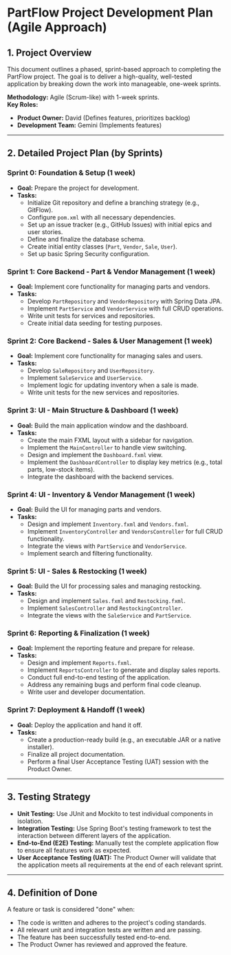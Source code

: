 # PartFlow Project Development Plan (Agile Approach)

## 1. Project Overview

This document outlines a phased, sprint-based approach to completing the PartFlow project. The goal is to deliver a high-quality, well-tested application by breaking down the work into manageable, one-week sprints.

**Methodology:** Agile (Scrum-like) with 1-week sprints.  
**Key Roles:**
*   **Product Owner:** David (Defines features, prioritizes backlog)
*   **Development Team:** Gemini (Implements features)

---

## 2. Detailed Project Plan (by Sprints)

### **Sprint 0: Foundation & Setup (1 week)**

*   **Goal:** Prepare the project for development.
*   **Tasks:**
    *   Initialize Git repository and define a branching strategy (e.g., GitFlow).
    *   Configure `pom.xml` with all necessary dependencies.
    *   Set up an issue tracker (e.g., GitHub Issues) with initial epics and user stories.
    *   Define and finalize the database schema.
    *   Create initial entity classes (`Part`, `Vendor`, `Sale`, `User`).
    *   Set up basic Spring Security configuration.

### **Sprint 1: Core Backend - Part & Vendor Management (1 week)**

*   **Goal:** Implement core functionality for managing parts and vendors.
*   **Tasks:**
    *   Develop `PartRepository` and `VendorRepository` with Spring Data JPA.
    *   Implement `PartService` and `VendorService` with full CRUD operations.
    *   Write unit tests for services and repositories.
    *   Create initial data seeding for testing purposes.

### **Sprint 2: Core Backend - Sales & User Management (1 week)**

*   **Goal:** Implement core functionality for managing sales and users.
*   **Tasks:**
    *   Develop `SaleRepository` and `UserRepository`.
    *   Implement `SaleService` and `UserService`.
    *   Implement logic for updating inventory when a sale is made.
    *   Write unit tests for the new services and repositories.

### **Sprint 3: UI - Main Structure & Dashboard (1 week)**

*   **Goal:** Build the main application window and the dashboard.
*   **Tasks:**
    *   Create the main FXML layout with a sidebar for navigation.
    *   Implement the `MainController` to handle view switching.
    *   Design and implement the `Dashboard.fxml` view.
    *   Implement the `DashboardController` to display key metrics (e.g., total parts, low-stock items).
    *   Integrate the dashboard with the backend services.

### **Sprint 4: UI - Inventory & Vendor Management (1 week)**

*   **Goal:** Build the UI for managing parts and vendors.
*   **Tasks:**
    *   Design and implement `Inventory.fxml` and `Vendors.fxml`.
    *   Implement `InventoryController` and `VendorsController` for full CRUD functionality.
    *   Integrate the views with `PartService` and `VendorService`.
    *   Implement search and filtering functionality.

### **Sprint 5: UI - Sales & Restocking (1 week)**

*   **Goal:** Build the UI for processing sales and managing restocking.
*   **Tasks:**
    *   Design and implement `Sales.fxml` and `Restocking.fxml`.
    *   Implement `SalesController` and `RestockingController`.
    *   Integrate the views with the `SaleService` and `PartService`.

### **Sprint 6: Reporting & Finalization (1 week)**

*   **Goal:** Implement the reporting feature and prepare for release.
*   **Tasks:**
    *   Design and implement `Reports.fxml`.
    *   Implement `ReportsController` to generate and display sales reports.
    *   Conduct full end-to-end testing of the application.
    *   Address any remaining bugs and perform final code cleanup.
    *   Write user and developer documentation.

### **Sprint 7: Deployment & Handoff (1 week)**

*   **Goal:** Deploy the application and hand it off.
*   **Tasks:**
    *   Create a production-ready build (e.g., an executable JAR or a native installer).
    *   Finalize all project documentation.
    *   Perform a final User Acceptance Testing (UAT) session with the Product Owner.

---

## 3. Testing Strategy

*   **Unit Testing:** Use JUnit and Mockito to test individual components in isolation.
*   **Integration Testing:** Use Spring Boot's testing framework to test the interaction between different layers of the application.
*   **End-to-End (E2E) Testing:** Manually test the complete application flow to ensure all features work as expected.
*   **User Acceptance Testing (UAT):** The Product Owner will validate that the application meets all requirements at the end of each relevant sprint.

---

## 4. Definition of Done

A feature or task is considered "done" when:
*   The code is written and adheres to the project's coding standards.
*   All relevant unit and integration tests are written and are passing.
*   The feature has been successfully tested end-to-end.
*   The Product Owner has reviewed and approved the feature.
